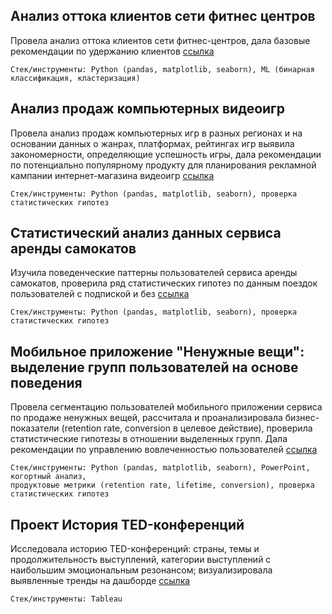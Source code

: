 
## Анализ оттока клиентов сети фитнес центров
Провела анализ оттока клиентов сети фитнес-центров, дала базовые рекомендации по удержанию клиентов [ссылка](https://github.com/ucraina-e/Practicum_projects/tree/main/%D0%90%D0%BD%D0%B0%D0%BB%D0%B8%D0%B7_%D0%BE%D1%82%D1%82%D0%BE%D0%BA%D0%B0_%D0%BA%D0%BB%D0%B8%D0%B5%D0%BD%D1%82%D0%BE%D0%B2_%D1%81%D0%B5%D1%82%D0%B8_%D1%84%D0%B8%D1%82%D0%BD%D0%B5%D1%81_%D1%86%D0%B5%D0%BD%D1%82%D1%80%D0%BE%D0%B2)

    Стек/инструменты: Python (pandas, matplotlib, seaborn), ML (бинарная классификация, кластеризация)

## Анализ продаж компьютерных видеоигр
Провела анализ продаж компьютерных игр в разных регионах и на основании данных о жанрах, платформах, рейтингах игр выявила закономерности, определяющие успешность игры, дала рекомендации по потенциально популярному продукту для планирования рекламной кампании интернет-магазина видеоигр [ссылка]()

    Стек/инструменты: Python (pandas, matplotlib, seaborn), проверка статистических гипотез
    
## Статистический анализ данных сервиса аренды самокатов
Изучила поведенческие паттерны пользователей сервиса аренды самокатов, проверила ряд статистических гипотез по данным поездок пользователей с подпиской и без [ссылка](https://github.com/ucraina-e/Practicum_projects/tree/main/%D0%90%D0%BD%D0%B0%D0%BB%D0%B8%D0%B7_%D0%BF%D1%80%D0%BE%D0%B4%D0%B0%D0%B6_%D0%BA%D0%BE%D0%BC%D0%BF%D1%8C%D1%8E%D1%82%D0%B5%D1%80%D0%BD%D1%8B%D1%85_%D0%B2%D0%B8%D0%B4%D0%B5%D0%BE%D0%B8%D0%B3%D1%80)

    Стек/инструменты: Python (pandas, matplotlib, seaborn), проверка статистических гипотез 
    
## Мобильное приложение "Ненужные вещи": выделение групп пользователей на основе поведения
Провела сегментацию пользователей мобильного приложении сервиса по продаже ненужных вещей, рассчитала и проанализировала бизнес-показатели (retention rate, conversion в целевое действие), проверила статистические гипотезы в отношении выделенных групп. Дала рекомендации по управлению вовлеченностью пользователей [ссылка]()

    Стек/инструменты: Python (pandas, matplotlib, seaborn), PowerPoint, когортный анализ,
    продуктовые метрики (retention rate, lifetime, conversion), проверка статистических гипотез 

## Проект История TED-конференций

Исследовала историю TED-конференций: страны, темы и продолжительность выступлений, категории выступлений с наибольшим эмоциональным резонансом; визуализировала выявленные тренды на дашборде [ссылка](https://github.com/ucraina-e/Practicum_projects/tree/main/TABLEAU%20%D0%9F%D1%80%D0%BE%D0%B5%D0%BA%D1%82%20%D0%98%D1%81%D1%82%D0%BE%D1%80%D0%B8%D1%8F%20TED-%D0%BA%D0%BE%D0%BD%D1%84%D0%B5%D1%80%D0%B5%D0%BD%D1%86%D0%B8%D0%B9)

    Стек/инструменты: Tableau

